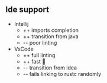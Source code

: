 ## Ide support

* Intellij
  * ++ imports completion
  * ++ transition from java
  * -- poor linting
* VsCode
  * ++ full linting
  * ++ fast 🚀
  * -- transition from idea
  * -- fails linking to rustc randomly

